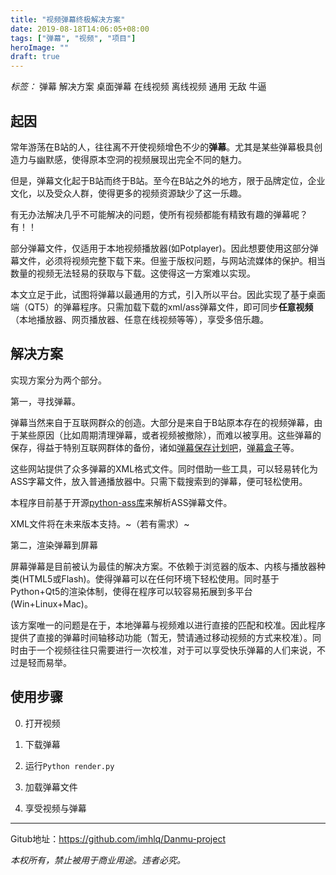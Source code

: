 ```yaml
---
title: "视频弹幕终极解决方案"
date: 2019-08-18T14:06:05+08:00
tags: ["弹幕", "视频", "项目"]
heroImage: ""
draft: true
---
```


*标签：* 弹幕 解决方案 桌面弹幕 在线视频 离线视频 通用 无敌 牛逼

## 起因

常年游荡在B站的人，往往离不开使视频增色不少的**弹幕**。尤其是某些弹幕极具创造力与幽默感，使得原本空洞的视频展现出完全不同的魅力。

但是，弹幕文化起于B站而终于B站。至今在B站之外的地方，限于品牌定位，企业文化，以及受众人群，使得更多的视频资源缺少了这一乐趣。

有无办法解决几乎不可能解决的问题，使所有视频都能有精致有趣的弹幕呢？有！！

部分弹幕文件，仅适用于本地视频播放器(如Potplayer)。因此想要使用这部分弹幕文件，必须将视频完整下载下来。但鉴于版权问题，与网站流媒体的保护。相当数量的视频无法轻易的获取与下载。这使得这一方案难以实现。

本文立足于此，试图将弹幕以最通用的方式，引入所以平台。因此实现了基于桌面端（QT5）的弹幕程序。只需加载下载的xml/ass弹幕文件，即可同步**任意视频**（本地播放器、网页播放器、任意在线视频等等），享受多倍乐趣。

## 解决方案

实现方案分为两个部分。

第一，寻找弹幕。

弹幕当然来自于互联网群众的创造。大部分是来自于B站原本存在的视频弹幕，由于某些原因（比如周期清理弹幕，或者视频被撤除），而难以被享用。这些弹幕的保存，得益于特别互联网群体的备份，诸如[弹幕保存计划吧](http://tieba.baidu.com/弹幕保存计划)，[弹幕盒子](https://danmubox.github.io/)等。

这些网站提供了众多弹幕的XML格式文件。同时借助一些工具，可以轻易转化为ASS字幕文件，放入普通播放器中。只需下载搜索到的弹幕，便可轻松使用。

本程序目前基于开源[python-ass库](https://github.com/chireiden/python-ass)来解析ASS弹幕文件。

XML文件将在未来版本支持。~（若有需求）~

第二，渲染弹幕到屏幕

屏幕弹幕是目前被认为最佳的解决方案。不依赖于浏览器的版本、内核与播放器种类(HTML5或Flash)。使得弹幕可以在任何环境下轻松使用。同时基于Python+Qt5的渲染体制，使得在程序可以较容易拓展到多平台(Win+Linux+Mac)。

该方案唯一的问题是在于，本地弹幕与视频难以进行直接的匹配和校准。因此程序提供了直接的弹幕时间轴移动功能（暂无，赞请通过移动视频的方式来校准）。同时由于一个视频往往只需要进行一次校准，对于可以享受快乐弹幕的人们来说，不过是轻而易举。

## 使用步骤

0. 打开视频

1. 下载弹幕

2. 运行`Python render.py`

3. 加载弹幕文件

4. 享受视频与弹幕



---

Gitub地址：https://github.com/imhlq/Danmu-project

*本权所有，禁止被用于商业用途。违者必究。*